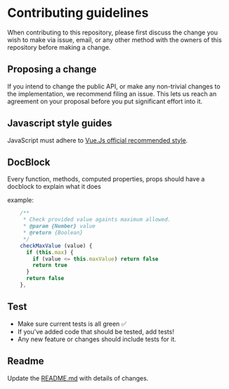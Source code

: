 # Contributing guidelines
When contributing to this repository, please first discuss the change you wish to make via issue, email, or any other method with the owners of this repository before making a change.

## Proposing a change
If you intend to change the public API, or make any non-trivial changes to the implementation, we recommend filing an issue. This lets us reach an agreement on your proposal before you put significant effort into it.

## Javascript style guides
JavaScript must adhere to [Vue.Js official recommended style](https://github.com/vuejs/eslint-plugin-vue).

## DocBlock
Every function, methods, computed properties, props should have a docblock to explain what it does

example:
```js
    /**
     * Check provided value againts maximum allowed.
     * @param {Number} value
     * @return {Boolean}
     */
    checkMaxValue (value) {
      if (this.max) {
        if (value <= this.maxValue) return false
        return true
      }
      return false
    },
```

## Test
- Make sure current tests is all green :white_check_mark:
- If you've added code that should be tested, add tests!
- Any new feature or changes should include tests for it.

## Readme
Update the [README.md](https://github.com/kevinongko/vue-numeric/blob/master/README.md) with details of changes.
